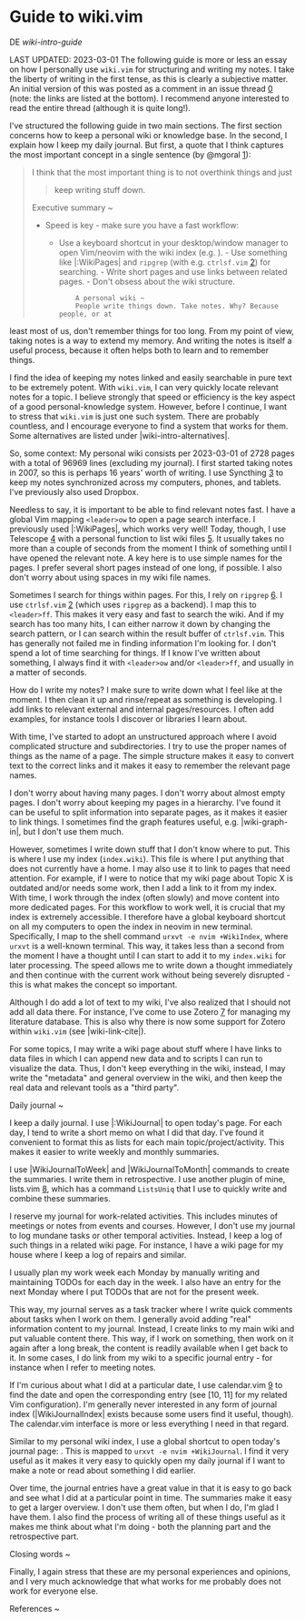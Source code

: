# Guide to wiki.vim

DE *wiki-intro-guide*

LAST UPDATED: 2023-03-01
The following guide is more or less an essay on how I personally use
`wiki.vim` for structuring and writing my notes. I take the liberty of writing
in the first tense, as this is clearly a subjective matter. An initial version
of this was posted as a comment in an issue thread [0] (note: the links are
listed at the bottom). I recommend anyone interested to read the entire thread
(although it is quite long!).

I've structured the following guide in two main sections. The first section
concerns how to keep a personal wiki or knowledge base. In the second,
I explain how I keep my daily journal. But first, a quote that I think
captures the most important concept in a single sentence (by @mgoral [1]):

> I think that the most important thing is to not overthink things and just
> > keep writing stuff down.
>
> Executive summary ~
> - Speed is key - make sure you have a fast workflow:
>   - Use a keyboard shortcut in your desktop/window manager to open Vim/neovim
>       with the wiki index (e.g. <alt-n>).
>         - Use something like |:WikiPages| and `ripgrep` (with e.g.
>             `ctrlsf.vim` [2]) for searching.
>             - Write short pages and use links between related pages.
>             - Don't obsess about the wiki structure.
>
>             A personal wiki ~
>             People write things down. Take notes. Why? Because people, or at
least most of
us, don't remember things for too long. From my point of view, taking notes
is a way to extend my memory. And writing the notes is itself a useful
process, because it often helps both to learn and to remember things.

I find the idea of keeping my notes linked and easily searchable in pure text
to be extremely potent. With `wiki.vim`, I can very quickly locate relevant
notes for a topic. I believe strongly that speed or efficiency is the key
aspect of a good personal-knowledge system. However, before I continue, I want
to stress that `wiki.vim` is just one such system. There are probably
countless, and I encourage everyone to find a system that works for them. Some
alternatives are listed under |wiki-intro-alternatives|.

So, some context: My personal wiki consists per 2023-03-01 of 2728 pages with
a total of 96969 lines (excluding my journal). I first started taking notes in
2007, so this is perhaps 16 years' worth of writing. I use Syncthing [3] to
keep my notes synchronized across my computers, phones, and tablets. I've
previously also used Dropbox.

Needless to say, it is important to be able to find relevant notes fast.
I have a global Vim mapping `<leader>ow` to open a page search interface.
I previously used |:WikiPages|, which works very well! Today, though, I use
Telescope [4] with a personal function to list wiki files [5]. It usually
takes no more than a couple of seconds from the moment I think of something
until I have opened the relevant note. A key here is to use simple names for
the pages. I prefer several short pages instead of one long, if possible.
I also don't worry about using spaces in my wiki file names.

Sometimes I search for things within pages. For this, I rely on `ripgrep` [6].
I use `ctrlsf.vim` [2] (which uses `ripgrep` as a backend). I map this to
`<leader>ff`. This makes it very easy and fast to search the wiki. And if my
search has too many hits, I can either narrow it down by changing the search
pattern, or I can search within the result buffer of `ctrlsf.vim`. This has
generally not failed me in finding information I'm looking for. I don't spend
a lot of time searching for things. If I know I've written about something,
I always find it with `<leader>ow` and/or `<leader>ff`, and usually in
a matter of seconds.

How do I write my notes? I make sure to write down what I feel like at the
moment. I then clean it up and rinse/repeat as something is developing. I add
links to relevant external and internal pages/resources. I often add examples,
for instance tools I discover or libraries I learn about.

With time, I've started to adopt an unstructured approach where I avoid
complicated structure and subdirectories. I try to use the proper names of
things as the name of a page. The simple structure makes it easy to convert
text to the correct links and it makes it easy to remember the relevant page
names.

I don't worry about having many pages. I don't worry about almost empty pages.
I don't worry about keeping my pages in a hierarchy. I've found it can be
useful to split information into separate pages, as it makes it easier to link
things. I sometimes find the graph features useful, e.g. |wiki-graph-in|, but
I don't use them much.

However, sometimes I write down stuff that I don't know where to put. This is
where I use my index (`index.wiki`). This file is where I put anything that
does not currently have a home. I may also use it to link to pages that need
attention. For example, if I were to notice that my wiki page about Topic X is
outdated and/or needs some work, then I add a link to it from my index. With
time, I work through the index (often slowly) and move content into more
dedicated pages. For this workflow to work well, it is crucial that my index
is extremely accessible. I therefore have a global keyboard shortcut on all my
computers to open the index in neovim in new terminal. Specifically, I map
<alt-n> to the shell command `urxvt -e nvim +WikiIndex`, where `urxvt` is
a well-known terminal. This way, it takes less than a second from the moment
I have a thought until I can start to add it to my `index.wiki` for later
processing. The speed allows me to write down a thought immediately and then
continue with the current work without being severely disrupted - this is what
makes the concept so important.

Although I do add a lot of text to my wiki, I've also realized that I should
not add all data there. For instance, I've come to use Zotero [7] for managing
my literature database. This is also why there is now some support for Zotero
within `wiki.vim` (see |wiki-link-cite|).

For some topics, I may write a wiki page about stuff where I have links to
data files in which I can append new data and to scripts I can run to
visualize the data. Thus, I don't keep everything in the wiki, instead, I may
write the "metadata" and general overview in the wiki, and then keep the real
data and relevant tools as a "third party".

Daily journal ~

I keep a daily journal. I use |:WikiJournal| to open today's page. For each
day, I tend to write a short memo on what I did that day. I've found it
convenient to format this as lists for each main topic/project/activity. This
makes it easier to write weekly and monthly summaries.

I use |WikiJournalToWeek| and |WikiJournalToMonth| commands to create the
summaries. I write them in retrospective. I use another plugin of mine,
lists.vim [8], which has a command `ListsUniq` that I use to quickly write
and combine these summaries.

I reserve my journal for work-related activities. This includes minutes of
meetings or notes from events and courses. However, I don't use my journal to
log mundane tasks or other temporal activities. Instead, I keep a log of such
things in a related wiki page. For instance, I have a wiki page for my house
where I keep a log of repairs and similar.

I usually plan my work week each Monday by manually writing and maintaining
TODOs for each day in the week. I also have an entry for the next Monday where
I put TODOs that are not for the present week.

This way, my journal serves as a task tracker where I write quick comments
about tasks when I work on them. I generally avoid adding "real" information
content to my journal. Instead, I create links to my main wiki and put
valuable content there. This way, if I work on something, then work on it
again after a long break, the content is readily available when I get back to
it. In some cases, I do link from my wiki to a specific journal entry - for
instance when I refer to meeting notes.

If I'm curious about what I did at a particular date, I use calendar.vim [9]
to find the date and open the corresponding entry (see [10, 11] for my related
Vim configuration). I'm generally never interested in any form of journal
index (|WikiJournalIndex| exists because some users find it useful, though).
The calendar.vim interface is more or less everything I need in that regard.

Similar to my personal wiki index, I use a global shortcut to open today's
journal page: <alt-j>. This is mapped to `urxvt -e nvim +WikiJournal`. I find
it very useful as it makes it very easy to quickly open my daily journal if
I want to make a note or read about something I did earlier.

Over time, the journal entries have a great value in that it is easy to go
back and see what I did at a particular point in time. The summaries make it
easy to get a larger overview. I don't use them often, but when I do, I'm glad
I have them. I also find the process of writing all of these things useful as
it makes me think about what I'm doing - both the planning part and the
retrospective part.

Closing words ~

Finally, I again stress that these are my personal experiences and opinions,
and I very much acknowledge that what works for me probably does not work for
everyone else.

References ~

[0]:  https://github.com/lervag/wiki.vim/issues/101#issuecomment-709571804
[1]:  https://github.com/lervag/wiki.vim/issues/101#issuecomment-718284921
[2]:  https://github.com/dyng/ctrlsf.vim
[3]:  https://syncthing.net/
[4]:  https://github.com/nvim-telescope/telescope.nvim
[5]:
https://github.com/lervag/dotnvim/blob/fddbc2def970cb4bd61894d60c0e7e266408f2f8/lua/lervag/util/ts.lua#L40-L71
[6]:  https://github.com/BurntSushi/ripgrep
[7]:  https://www.zotero.org/
[8]:  https://github.com/lervag/lists.vim
[9]:  https://github.com/itchyny/calendar.vim
[10]:
https://github.com/lervag/dotnvim/blob/fddbc2def970cb4bd61894d60c0e7e266408f2f8/lua/lervag/init/packages.lua#L1335-L1347
[11]: https://github.com/lervag/dotnvim/blob/main/ftplugin/calendar.lua

